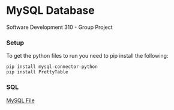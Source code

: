 # MySQL Database
Software Development 310 - Group Project
### Setup
To get the python files to run you need to pip install the following:
```
pip install mysql-connector-python
pip install PrettyTable
```
### SQL
[MySQL File](https://github.com/ItsSpres/CSD310-GroupProj2023/blob/main/Python/Resources/DatabaseSchema.sql)
